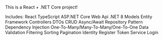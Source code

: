 This is  a React + .NET Core project!

Includes: React
          TypeScript
          ASP.NET Core Web Api .NET 8
            Models
            Entity Framework
            Controllers
            DTOs
            CRUD
            Async/Await
            Repository Pattern
            Dependency Injection
            One-To-Many/Many-To-Many/One-To-One
            Data Validation
            Filtering
            Sorting
            Pagination
            Identity
            Register
            Token Service
            Login
            
